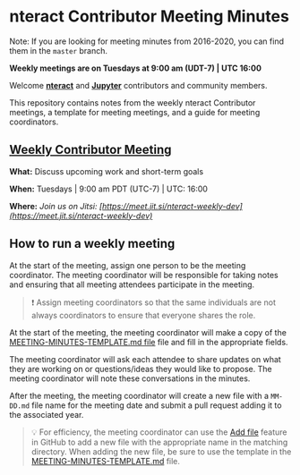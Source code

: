 # nteract Contributor Meeting Minutes

Note: If you are looking for meeting minutes from 2016-2020, you can find them in the `master` branch.

**Weekly meetings are on Tuesdays at 9:00 am (UDT-7) | UTC 16:00**

Welcome [**nteract**](https://nteract.io) and [**Jupyter**](https://jupyter.org) contributors and community members.

This repository contains  notes from the weekly nteract Contributor meetings, a template for meeting meetings, and a guide for meeting coordinators.

## [Weekly Contributor Meeting](https://meet.jit.si/nteract-weekly-dev)

**What:** Discuss upcoming work and short-term goals

**When:** Tuesdays | 9:00 am PDT (UTC-7) | UTC: 16:00

**Where:** _Join us on Jitsi: [https://meet.jit.si/nteract-weekly-dev](https://meet.jit.si/nteract-weekly-dev)_

## How to run a weekly meeting

At the start of the meeting, assign one person to be the meeting coordinator. The meeting coordinator will be responsible for taking notes and ensuring that all meeting attendees participate in the meeting.

> :exclamation: Assign meeting coordinators so that the same individuals are not always coordinators to ensure that everyone shares the role.

At the start of the meeting, the meeting coordinator will make a copy of the [MEETING-MINUTES-TEMPLATE.md file](./MEETING-MINUTES-TEMPLATE.md) file and fill in the appropriate fields.

The meeting coordinator will ask each attendee to share updates on what they are working on or questions/ideas they would like to propose. The meeting coordinator will note these conversations in the minutes.

After the meeting, the meeting coordinator will create a new file with a `MM-DD.md` file name for the meeting date and submit a pull request adding it to the associated year.

> :bulb: For efficiency, the meeting coordinator can use the [Add file](https://docs.github.com/en/github/managing-files-in-a-repository/adding-a-file-to-a-repository) feature in GitHub to add a new file with the appropriate name in the matching directory. When adding the new file, be sure to use the template in the [MEETING-MINUTES-TEMPLATE.md](./MEETING-MINUTES-TEMPLATE.md) file.
